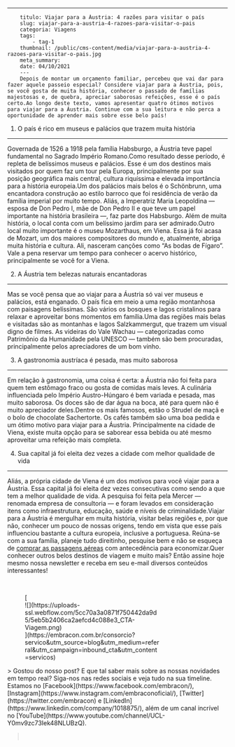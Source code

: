 ---
        titulo: Viajar para a Áustria: 4 razões para visitar o país
        slug: viajar-para-a-austria-4-razoes-para-visitar-o-pais
        categoria: Viagens
        tags:
            - tag-1
        thumbnail: /public/cms-content/media/viajar-para-a-austria-4-razoes-para-visitar-o-pais.jpg
        meta_summary: 
        date: 04/10/2021
        ---
        Depois de montar um orçamento familiar, percebeu que vai dar para fazer aquele passeio especial? Considere viajar para a Áustria, pois, se você gosta de muita história, conhecer o passado de famílias majestosas e, de quebra, apreciar saborosas refeições, esse é o país certo.Ao longo deste texto, vamos apresentar quatro ótimos motivos para viajar para a Áustria. Continue com a sua leitura e não perca a oportunidade de aprender mais sobre esse belo país!

1. O país é rico em museus e palácios que trazem muita história
---------------------------------------------------------------

Governada de 1526 a 1918 pela família Habsburgo, a Áustria teve papel fundamental no Sagrado Império Romano.Como resultado desse período, é repleta de belíssimos museus e palácios. Esse é um dos destinos mais visitados por quem faz um tour pela Europa, principalmente por sua posição geográfica mais central, cultura riquíssima e elevada importância para a história europeia.Um dos palácios mais belos é o Schönbrunn, uma encantadora construção ao estilo barroco que foi residência de verão da família imperial por muito tempo. Aliás, a Imperatriz Maria Leopoldina — esposa de Don Pedro I, mãe de Don Pedro II e que teve um papel importante na história brasileira —, faz parte dos Habsburgo. Além de muita história, o local conta com um belíssimo jardim para ser admirado.Outro local muito importante é o museu Mozarthaus, em Viena. Essa já foi acasa de Mozart, um dos maiores compositores do mundo e, atualmente, abriga muita história e cultura. Ali, nasceram canções como “As bodas de Fígaro”. Vale a pena reservar um tempo para conhecer o acervo histórico, principalmente se você for a Viena.

2. A Áustria tem belezas naturais encantadoras
----------------------------------------------

Mas se você pensa que ao viajar para a Áustria só vai ver museus e palácios, está enganado. O país fica em meio a uma região montanhosa com paisagens belíssimas. São vários os bosques e lagos cristalinos para relaxar e aproveitar bons momentos em família.Uma das regiões mais belas e visitadas são as montanhas e lagos Salzkammergut, que trazem um visual digno de filmes. As videiras do Vale Wachau — categorizadas como Patrimônio da Humanidade pela UNESCO — também são bem procuradas, principalmente pelos apreciadores de um bom vinho.

3. A gastronomia austríaca é pesada, mas muito saborosa
-------------------------------------------------------

Em relação à gastronomia, uma coisa é certa: a Áustria não foi feita para quem tem estômago fraco ou gosta de comidas mais leves. A culinária influenciada pelo Império Austro-Húngaro é bem variada e pesada, mas muito saborosa. Os doces são de dar água na boca, até para quem não é muito apreciador deles.Dentre os mais famosos, estão o Strudel de maçã e o bolo de chocolate Sachertorte. Os cafés também são uma boa pedida e um ótimo motivo para viajar para a Áustria. Principalmente na cidade de Viena, existe muita opção para se saborear essa bebida ou até mesmo aproveitar uma refeição mais completa.

4. Sua capital já foi eleita dez vezes a cidade com melhor qualidade de vida
----------------------------------------------------------------------------

Aliás, a própria cidade de Viena é um dos motivos para você viajar para a Áustria. Essa capital já foi eleita dez vezes consecutivas como sendo a que tem a melhor qualidade de vida. A pesquisa foi feita pela Mercer — renomada empresa de consultoria — e foram levados em consideração itens como infraestrutura, educação, saúde e níveis de criminalidade.Viajar para a Áustria é mergulhar em muita história, visitar belas regiões e, por que não, conhecer um pouco de nossas origens, tendo em vista que esse país influenciou bastante a cultura europeia, inclusive a portuguesa. Reúna-se com a sua família, planeje tudo direitinho, pesquise bem e não se esqueça de [comprar as passagens aéreas](https://www.embracon.com.br/blog/4-dicas-na-hora-de-comprar-passagens-aereas) com antecedência para economizar.Quer conhecer outros belos destinos de viagem e muito mais? Então assine hoje mesmo nossa newsletter e receba em seu e-mail diversos conteúdos interessantes!

‍

<figure class="w-richtext-figure-type-image w-richtext-align-center" style="max-width:310px">[<div>![](https://uploads-ssl.webflow.com/5cc70a3a0871f750442da9d5/5eb5b2406ca2aefcd4c088e3_CTA-Viagem.png)</div>](https://embracon.com.br/consorcio?servico&utm_source=blog&utm_medium=referral&utm_campaign=inbound_cta&utm_content=servicos)</figure>> Gostou do nosso post? E que tal saber mais sobre as nossas novidades em tempo real? Siga-nos nas redes sociais e veja tudo na sua timeline. Estamos no [Facebook](https://www.facebook.com/embracon/), [Instagram](https://www.instagram.com/embraconoficial/), [Twitter](https://twitter.com/embracon) e [LinkedIn](https://www.linkedin.com/company/1018875/), além de um canal incrível no [YouTube](https://www.youtube.com/channel/UCL-Y0mv9zc73Iek48NLUBzQ).

> ‍
        